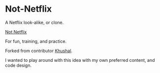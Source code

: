 # Not-Netflix

A Netflix look-alike, or clone. </br>

<a href="https://not-netflix.pages.dev/">Not Netflix</a>

For fun, training, and practice.

Forked from contributor <a href="https://github.com/khushal2891/Netflix-Clone">Khushal</a>.

I wanted to play around with this idea with my own preferred content, and code design.
